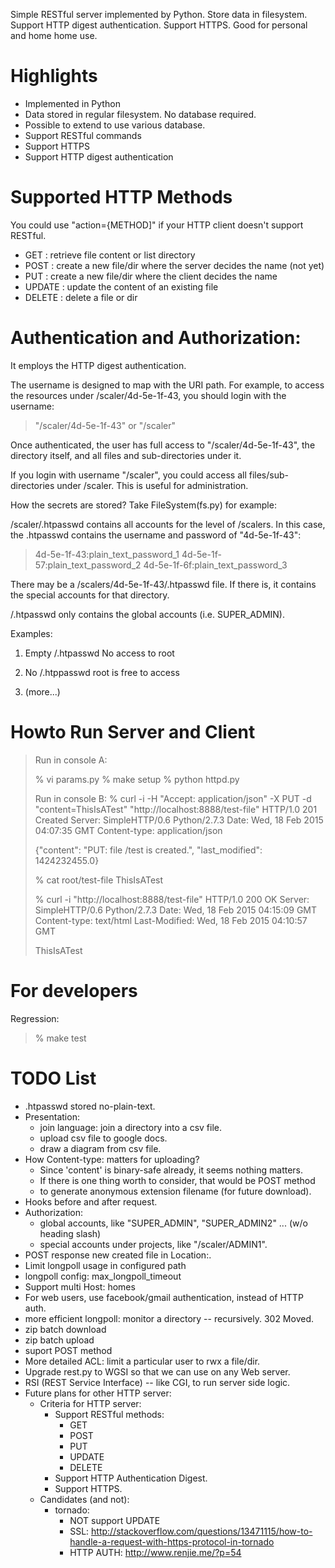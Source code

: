Simple RESTful server implemented by Python. Store data in filesystem. Support HTTP digest authentication. Support HTTPS. Good for personal and home home use.

# Highlights

* Implemented in Python
* Data stored in regular filesystem. No database required.
* Possible to extend to use various database.
* Support RESTful commands
* Support HTTPS
* Support HTTP digest authentication

# Supported HTTP Methods

You could use "action={METHOD]" if your HTTP client doesn't support RESTful.

* GET     : retrieve file content or list directory
* POST    : create a new file/dir where the server decides the name (not yet)
* PUT     : create a new file/dir where the client decides the name
* UPDATE  : update the content of an existing file
* DELETE  : delete a file or dir

# Authentication and Authorization:

It employs the HTTP digest authentication.

The username is designed to map with the URI path. For example, to access
the resources under /scaler/4d-5e-1f-43, you should login with the username:

> "/scaler/4d-5e-1f-43" or "/scaler"

Once authenticated, the user has full access to "/scaler/4d-5e-1f-43", the
directory itself, and all files and sub-directories under it.

If you login with username "/scaler", you could access all files/sub-directories
under /scaler. This is useful for administration.

How the secrets are stored?  Take FileSystem(fs.py) for example:

/scaler/.htpasswd contains all accounts for the level of /scalers. In this case,
the .htpasswd contains the username and password of "4d-5e-1f-43":

> 4d-5e-1f-43:plain_text_password_1
> 4d-5e-1f-57:plain_text_password_2
> 4d-5e-1f-6f:plain_text_password_3

There may be a /scalers/4d-5e-1f-43/.htpasswd file. If there is, it contains
the special accounts for that directory.

/.htpasswd only contains the global accounts (i.e. SUPER_ADMIN).


Examples:

1. Empty /.htpasswd
   No access to root

2. No /.htppasswd
   root is free to access

3. (more...)

# Howto Run Server and Client

> Run in console A:
> 
>   % vi params.py
>   % make setup
>   % python httpd.py
> 
> Run in console B:
>   % curl -i -H "Accept: application/json" -X PUT -d "content=ThisIsATest" "http://localhost:8888/test-file"
>   HTTP/1.0 201 Created
>   Server: SimpleHTTP/0.6 Python/2.7.3
>   Date: Wed, 18 Feb 2015 04:07:35 GMT
>   Content-type: application/json
>   
>   {"content": "PUT: file /test is created.", "last_modified": 1424232455.0}
> 
>   % cat root/test-file
>   ThisIsATest
> 
>   % curl -i "http://localhost:8888/test-file"
>   HTTP/1.0 200 OK
>   Server: SimpleHTTP/0.6 Python/2.7.3
>   Date: Wed, 18 Feb 2015 04:15:09 GMT
>   Content-type: text/html
>   Last-Modified: Wed, 18 Feb 2015 04:10:57 GMT
> 
>   ThisIsATest

# For developers

Regression:

> % make test

# TODO List

* .htpasswd stored no-plain-text.
* Presentation:
  * join language: join a directory into a csv file.
  * upload csv file to google docs.
  * draw a diagram from csv file.
* How Content-type: matters for uploading?
  * Since 'content' is binary-safe already, it seems nothing matters.
  * If there is one thing worth to consider, that would be POST method
  * to generate anonymous extension filename (for future download).
* Hooks before and after request.
* Authorization:
  * global accounts, like "SUPER_ADMIN", "SUPER_ADMIN2" ... (w/o heading slash)
  * special accounts under projects, like "/scaler/ADMIN1".
* POST response new created file in Location:.
* Limit longpoll usage in configured path
* longpoll config: max_longpoll_timeout
* Support multi Host: homes
* For web users, use facebook/gmail authentication, instead of HTTP auth.
* more efficient longpoll: monitor a directory -- recursively. 302 Moved.
* zip batch download
* zip batch upload
* suport POST method
* More detailed ACL: limit a particular user to rwx a file/dir.
* Upgrade rest.py to WGSI so that we can use on any Web server.
* RSI (REST Service Interface) -- like CGI, to run server side logic.
* Future plans for other HTTP server:
  * Criteria for HTTP server:
    * Support RESTful methods:
      * GET
      * POST
      * PUT
      * UPDATE
      * DELETE
    * Support HTTP Authentication Digest.
    * Support HTTPS.
  * Candidates (and not):
    * tornado:
      * NOT support UPDATE
      * SSL: http://stackoverflow.com/questions/13471115/how-to-handle-a-request-with-https-protocol-in-tornado
      * HTTP AUTH: http://www.renjie.me/?p=54
